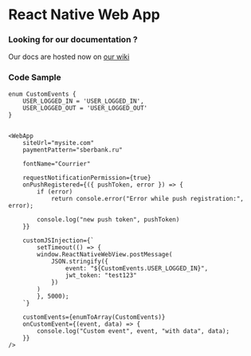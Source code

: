 # React Native Web App

### Looking for our documentation ?

Our docs are hosted now on [our wiki](https://github.com/fashionstudio/react-native-web-app/wiki)

### Code Sample

```tsx
enum CustomEvents {
    USER_LOGGED_IN = 'USER_LOGGED_IN',
    USER_LOGGED_OUT = 'USER_LOGGED_OUT'
}


<WebApp
    siteUrl="mysite.com"
    paymentPattern="sberbank.ru"

    fontName="Courrier"

    requestNotificationPermission={true}
    onPushRegistered={({ pushToken, error }) => {
        if (error)
            return console.error("Error while push registration:", error);

        console.log("new push token", pushToken)
    }}

    customJSInjection={`
        setTimeout(() => {
        window.ReactNativeWebView.postMessage(
            JSON.stringify({
                event: "${CustomEvents.USER_LOGGED_IN}",
                jwt_token: "test123"
            })
        )
        }, 5000);
    `}

    customEvents={enumToArray(CustomEvents)}
    onCustomEvent={(event, data) => {
        console.log("Custom event", event, "with data", data);
    }}
/>
```
